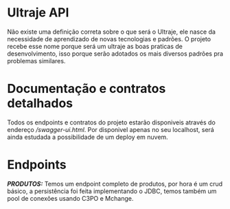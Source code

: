 # Ultraje API

Não existe uma definição correta sobre o que será o Ultraje, ele nasce da necessidade de aprendizado de novas tecnologias e padrões. O projeto recebe esse nome porque será um ultraje as boas praticas de desenvolvimento, isso porque serão adotados os mais diversos padrões pra problemas similares.

# Documentação e contratos detalhados

Todos os endpoints e contratos do projeto estarão disponiveis através do endereço */swagger-ui.html*. Por disponivel apenas no seu localhost, será ainda estudada a possibilidade de um deploy em nuvem.

# Endpoints

***PRODUTOS:*** Temos um endpoint completo de produtos, por hora é um crud básico, a persistência foi feita implementando o JDBC, temos também um pool de conexões usando C3PO e Mchange.
